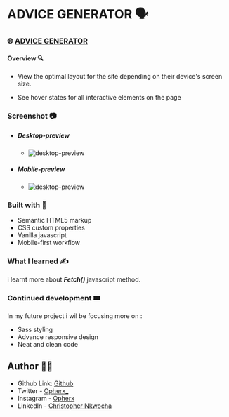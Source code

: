# ADVICE GENERATOR 🗣  

###  🌐 [ADVICE GENERATOR](opherx.github.io/Blogr)  

#### Overview 🔍  

- View the optimal layout for the site depending on their device's screen size.

- See hover states for all interactive elements on the page

### Screenshot 📷  

- ##### Desktop-preview  

  - ![desktop-preview](image/screenshot-1.png)

- ##### Mobile-preview    

  - ![desktop-preview](image/screenshot-2.png)

### Built with 🧰

- Semantic HTML5 markup
- CSS custom properties
- Vanilla javascript
- Mobile-first workflow

### What I learned ✍️

i learnt more about ***Fetch()*** javascript method.


### Continued development 🎟️

 In my future project i wil be focusing more on :  
- Sass styling
- Advance responsive design
- Neat and clean code


## Author 🧑‍💻

- Github Link: [Github](https://github.com/opherx/)
- Twitter - [Opherx_](https://www.twitter.com/Opherx_)
- Instagram - [Opherx](https://www.instagram.com/opherx/?hl=en)
- LinkedIn - [Christopher Nkwocha](https://www.linkedin.com/in/christopher-nkwocha-a04b03286)




